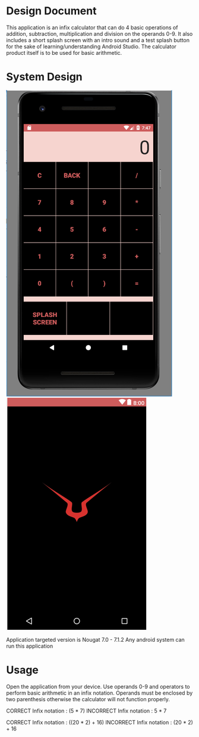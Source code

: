 # Design Document #

This application is an infix calculator that can do 4 basic operations of addition, subtraction, multiplication and division on the operands 0-9. It also includes a short splash screen with an intro sound and a test splash button for the sake of learning/understanding Android Studio. The calculator product itself is to be used for basic arithmetic. 

System Design
=============

![Main menu](/app/src/main/res/drawable/project1snip1.PNG)  ![Splash Art](/app/src/main/res/drawable/project1snip2.PNG)

Application targeted version is Nougat 7.0 - 7.1.2
Any android system can run this application

Usage
=====
Open the application from your device. Use operands 0-9 and operators to perform basic arithmetic in an infix notation.
Operands must be enclosed by two parenthesis otherwise the calculator will not function properly.

CORRECT Infix notation   : (5 * 7)
INCORRECT Infix notation :  5 * 7

CORRECT Infix notation   : ((20 * 2) + 16)
INCORRECT Infix notation : (20 * 2) + 16
